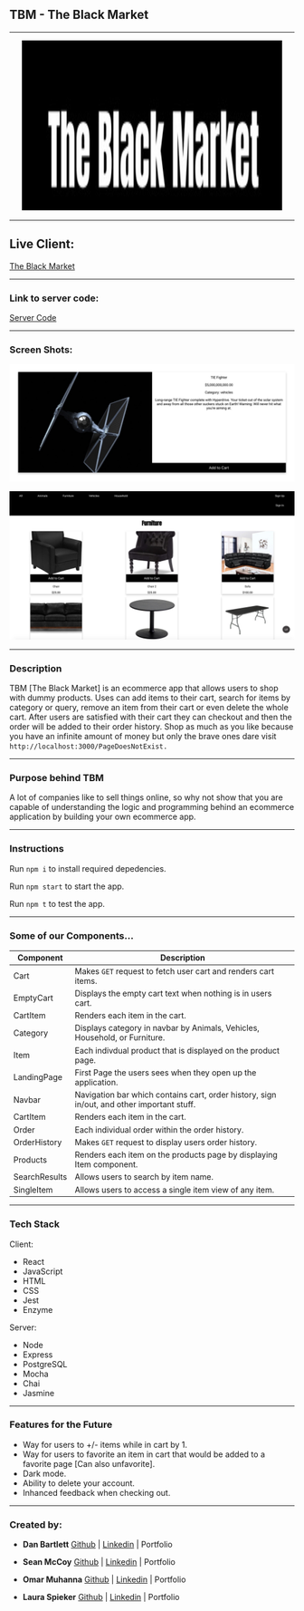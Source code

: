 

## TBM - The Black Market

------------------------------------------------------------------------------------------------------------------

<p align="center">
  <img width="460" height="300" src="/public/img/logo.jpeg?raw=true">
</p>



------------------------------------------------------------------------------------------------------------------

## Live Client: 

[The Black Market](https://tbm-client.now.sh/ "The Black Market title")

------------------------------------------------------------------------------------------------------------------

### Link to server code:

[Server Code](https://github.com/danbart909/TBM-Server "Server Code title")

------------------------------------------------------------------------------------------------------------------



### Screen Shots: 

![TIE FIGHTER](/public/img/tie-fighter.jpeg?raw=true "Title")

![Products](/public/img/products.jpeg?raw=true "Title")


-------------------------------------------------------------------------------------------------------------------


### Description

TBM [The Black Market] is an ecommerce app that allows users to shop with dummy products. Uses can add items to their cart, search for items by category or query, remove an item from their cart or even delete the whole cart. After users are satisfied with their cart they can checkout and then the order will be added to their order history. Shop as much as you like because you have an infinite amount of money but only the brave ones dare visit `http://localhost:3000/PageDoesNotExist.`

-------------------------------------------------------------------------------------------------------------------

### Purpose behind TBM

A lot of companies like to sell things online, so why not show that you are capable of understanding the logic and programming behind an ecommerce application by building your own ecommerce app.

-------------------------------------------------------------------------------------------------------------------


### Instructions

Run `npm i` to install required depedencies.

Run `npm start` to start the app.

Run `npm t` to test the app.

-------------------------------------------------------------------------------------------------------------------


### Some of our Components...

| Component  | Description |
| ------------- | ------------- |
| Cart          |  Makes `GET` request to fetch user cart and renders cart items.  |
| EmptyCart     |  Displays the empty cart text when nothing is in users cart.     |
| CartItem     |   Renders each item in the cart.     |
| Category     |   Displays category in navbar by Animals, Vehicles, Household, or Furniture.     |
| Item     |   Each indivdual product that is displayed on the product page.     |
| LandingPage     |   First Page the users sees when they open up the application.     |
| Navbar     |   Navigation bar which contains cart, order history, sign in/out, and other important stuff.     |
| CartItem     |   Renders each item in the cart.     |
| Order     |   Each individual order within the order history.     |
| OrderHistory     |   Makes `GET` request to display users order history.     |
| Products     |   Renders each item on the products page by displaying Item component.     |
| SearchResults     |   Allows users to search by item name.     |
| SingleItem     |  Allows users to access a single item view of any item.    |




-------------------------------------------------------------------------------------------------------------------


### Tech Stack

Client:

* React
* JavaScript
* HTML
* CSS
* Jest
* Enzyme

Server:

* Node
* Express
* PostgreSQL
* Mocha
* Chai
* Jasmine

-------------------------------------------------------------------------------------------------------------------


### Features for the Future
 * Way for users to +/- items while in cart by 1.
 * Way for users to favorite an item in cart that would be added to a favorite page [Can also unfavorite].
 * Dark mode.
 * Ability to delete your account.
 * Inhanced feedback when checking out.

------------------------------------------------------------------------------------------------------------------

### Created by:

* **Dan Bartlett** [Github](https://github.com/danbart909 "Github title") |  [Linkedin](https://www.linkedin.com/in/dan-bartlett-1b1a191a4/ "Linkedin title") | Portfolio

* **Sean McCoy** [Github](https://github.com/shmccoy "Github title") | [Linkedin](https://www.linkedin.com/in/seanhmccoy/ "Linkedin title") | Portfolio

* **Omar Muhanna** [Github](https://github.com/OmarMutd "Github title") | [Linkedin](https://www.linkedin.com/in/omar-muhanna-profile/ "Linkedin title") | Portfolio

* **Laura Spieker** [Github](https://github.com/ljspiek "Github title") | [Linkedin](https://www.linkedin.com/in/laura-spieker-minneapolis/ "Linkedin title") | Portfolio
